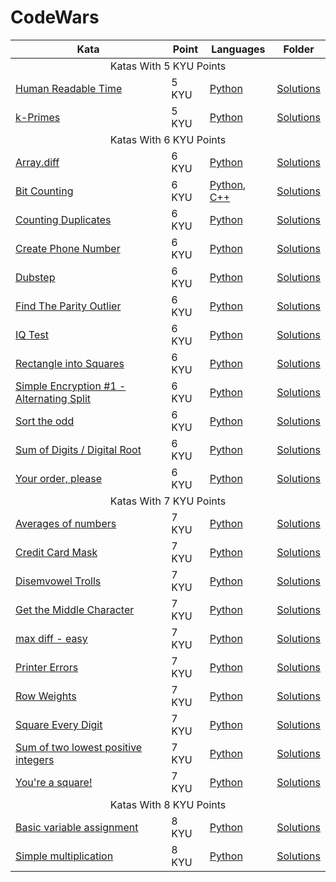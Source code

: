 # CodeWars

<table>
    <thead>
        <th>Kata</th>
        <th>Point</th>
        <th>Languages</th>
        <th>Folder</th>
    </thead>
    <tbody>
        <tr>
            <td colspan=4 style="text-align: center;">Katas With 5 KYU Points</td>
        </tr>
        <tr>
            <td>
                <a href="https://www.codewars.com/kata/52685f7382004e774f0001f7">Human Readable Time</a>
            </td>
            <td>
                5 KYU
            </td>
            <td>
                <a href="5 KYU/Human Readable Time/Solution.py">Python</a>
            </td>
            <td>
                <a href="5 KYU/Human Readable Time">Solutions</a>
            </td>
        </tr>
        <tr>
            <td>
                <a href="https://www.codewars.com/kata/5726f813c8dcebf5ed000a6bs">k-Primes</a>
            </td>
            <td>
                5 KYU
            </td>
            <td>
                <a href="5 KYU/k-Primes/Solution.py">Python</a>
            </td>
            <td>
                <a href="5 KYU/k-Primes">Solutions</a>
            </td>
        </tr>
        <tr>
            <td colspan=4 style="text-align: center;">Katas With 6 KYU Points</td>
        </tr>
        <tr>
            <td>
                <a href="https://www.codewars.com/kata/523f5d21c841566fde000009">Array.diff</a>
            </td>
            <td>
                6 KYU
            </td>
            <td>
                <a href="6 KYU/Array.diff/Solution.py">Python</a>
            </td>
            <td>
                <a href="6 KYU/Array.diff">Solutions</a>
            </td>
        </tr>
        <tr>
            <td>
                <a href="https://www.codewars.com/kata/526571aae218b8ee490006f4">Bit Counting</a>
            </td>
            <td>
                6 KYU
            </td>
            <td>
                <a href="6 KYU/Bit Counting/Solution.py">Python</a>, <a href="6 KYU/Bit Counting/Solution.cpp">C++</a>
            </td>
            <td>
                <a href="6 KYU/Bit Counting">Solutions</a>
            </td>
        </tr>
        <tr>
            <td>
                <a href="https://www.codewars.com/kata/54bf1c2cd5b56cc47f0007a1">Counting Duplicates</a>
            </td>
            <td>
                6 KYU
            </td>
            <td>
                <a href="6 KYU/Counting Duplicates/Solution.py">Python</a>
            </td>
            <td>
                <a href="6 KYU/Counting Duplicates">Solutions</a>
            </td>
        </tr>
        <tr>
            <td>
                <a href="https://www.codewars.com/kata/525f50e3b73515a6db000b83">Create Phone Number</a>
            </td>
            <td>
                6 KYU
            </td>
            <td>
                <a href="6 KYU/Create Phone Number/Solution.py">Python</a>
            </td>
            <td>
                <a href="6 KYU/Create Phone Number">Solutions</a>
            </td>
        </tr>
        <tr>
            <td>
                <a href="https://www.codewars.com/kata/551dc350bf4e526099000ae5">Dubstep</a>
            </td>
            <td>
                6 KYU
            </td>
            <td>
                <a href="6 KYU/Dubstep/Solution.py">Python</a>
            </td>
            <td>
                <a href="6 KYU/Dubstep">Solutions</a>
            </td>
        </tr>
        <tr>
            <td>
                <a href="https://www.codewars.com/kata/5526fc09a1bbd946250002dc">Find The Parity Outlier</a>
            </td>
            <td>
                6 KYU
            </td>
            <td>
                <a href="6 KYU/Find The Parity Outlier/Solution.py">Python</a>
            </td>
            <td>
                <a href="6 KYU/Find The Parity Outlier">Solutions</a>
            </td>
        </tr>
        <tr>
            <td>
                <a href="https://www.codewars.com/kata/552c028c030765286c00007d">IQ Test</a>
            </td>
            <td>
                6 KYU
            </td>
            <td>
                <a href="6 KYU/IQ Test/Solution.py">Python</a>
            </td>
            <td>
                <a href="6 KYU/IQ Test">Solutions</a>
            </td>
        </tr>
        <tr>
            <td>
                <a href="https://www.codewars.com/kata/55466989aeecab5aac00003e">Rectangle into Squares</a>
            </td>
            <td>
                6 KYU
            </td>
            <td>
                <a href="6 KYU/Rectangle into Squares/Solution.py">Python</a>
            </td>
            <td>
                <a href="6 KYU/Rectangle into Squares">Solutions</a>
            </td>
        </tr>
        <tr>
            <td>
                <a href="https://www.codewars.com/kata/57814d79a56c88e3e0000786">Simple Encryption #1 - Alternating Split</a>
            </td>
            <td>
                6 KYU
            </td>
            <td>
                <a href="6 KYU/Simple Encryption #1 - Alternating Split/Solution.py">Python</a>
            </td>
            <td>
                <a href="6 KYU/Simple Encryption #1 - Alternating Split">Solutions</a>
            </td>
        </tr>
        <tr>
            <td>
                <a href="https://www.codewars.com/kata/578aa45ee9fd15ff4600090d">Sort the odd</a>
            </td>
            <td>
                6 KYU
            </td>
            <td>
                <a href="6 KYU/Sort the odd/Solution.py">Python</a>
            </td>
            <td>
                <a href="6 KYU/Sort the odd">Solutions</a>
            </td>
        </tr>
        <tr>
            <td>
                <a href="https://www.codewars.com/kata/541c8630095125aba6000c00">Sum of Digits / Digital Root</a>
            </td>
            <td>
                6 KYU
            </td>
            <td>
                <a href="6 KYU/Sum of Digits - Digital Root/Solution.py">Python</a>
            </td>
            <td>
                <a href="6 KYU/Sum of Digits - Digital Root">Solutions</a>
            </td>
        </tr>
        <tr>
            <td>
                <a href="https://www.codewars.com/kata/55c45be3b2079eccff00010f">Your order, please</a>
            </td>
            <td>
                6 KYU
            </td>
            <td>
                <a href="6 KYU/Your order, please/Solution.py">Python</a>
            </td>
            <td>
                <a href="6 KYU/Your order, please">Solutions</a>
            </td>
        </tr>
        <tr>
            <td colspan=4 style="text-align: center;">Katas With 7 KYU Points</td>
        </tr>
        <tr>
            <td>
                <a href="https://www.codewars.com/kata/57d2807295497e652b000139">Averages of numbers</a>
            </td>
            <td>
                7 KYU
            </td>
            <td>
                <a href="7 KYU/Averages of numbers/Solution.py">Python</a>
            </td>
            <td>
                <a href="7 KYU/Averages of numbers">Solutions</a>
            </td>
        </tr>
        <tr>
            <td>
                <a href="https://www.codewars.com/kata/5412509bd436bd33920011bc">Credit Card Mask</a>
            </td>
            <td>
                7 KYU
            </td>
            <td>
                <a href="7 KYU/Credit Card Mask/Solution.py">Python</a>
            </td>
            <td>
                <a href="7 KYU/Credit Card Mask">Solutions</a>
            </td>
        </tr>
        <tr>
            <td>
                <a href="https://www.codewars.com/kata/52fba66badcd10859f00097e">Disemvowel Trolls</a>
            </td>
            <td>
                7 KYU
            </td>
            <td>
                <a href="7 KYU/Disemvowel Trolls/Solution.py">Python</a>
            </td>
            <td>
                <a href="7 KYU/Disemvowel Trolls">Solutions</a>
            </td>
        </tr>
        <tr>
            <td>
                <a href="https://www.codewars.com/kata/56747fd5cb988479af000028">Get the Middle Character</a>
            </td>
            <td>
                7 KYU
            </td>
            <td>
                <a href="7 KYU/Get the Middle Character/Solution.py">Python</a>
            </td>
            <td>
                <a href="7 KYU/Get the Middle Character">Solutions</a>
            </td>
        </tr>
        <tr>
            <td>
                <a href="https://www.codewars.com/kata/588a3c3ef0fbc9c8e1000095">max diff - easy</a>
            </td>
            <td>
                7 KYU
            </td>
            <td>
                <a href="7 KYU/max diff - easy/Solution.py">Python</a>
            </td>
            <td>
                <a href="7 KYU/max diff - easy">Solutions</a>
            </td>
        </tr>
        <tr>
            <td>
                <a href="https://www.codewars.com/kata/56541980fa08ab47a0000040">Printer Errors</a>
            </td>
            <td>
                7 KYU
            </td>
            <td>
                <a href="7 KYU/Printer Errors/Solution.py">Python</a>
            </td>
            <td>
                <a href="7 KYU/Printer Errors">Solutions</a>
            </td>
        </tr>
        <tr>
            <td>
                <a href="https://www.codewars.com/kata/5abd66a5ccfd1130b30000a9">Row Weights</a>
            </td>
            <td>
                7 KYU
            </td>
            <td>
                <a href="7 KYU/Row Weights/Solution.py">Python</a>
            </td>
            <td>
                <a href="7 KYU/Row Weights">Solutions</a>
            </td>
        </tr>
        <tr>
            <td>
                <a href="https://www.codewars.com/kata/546e2562b03326a88e000020">Square Every Digit</a>
            </td>
            <td>
                7 KYU
            </td>
            <td>
                <a href="7 KYU/Square Every Digit/Solution.py">Python</a>
            </td>
            <td>
                <a href="7 KYU/Square Every Digit">Solutions</a>
            </td>
        </tr>
        <tr>
            <td>
                <a href="https://www.codewars.com/kata/558fc85d8fd1938afb000014">Sum of two lowest positive integers</a>
            </td>
            <td>
                7 KYU
            </td>
            <td>
                <a href="7 KYU/Sum of two lowest positive integers/Solution.py">Python</a>
            </td>
            <td>
                <a href="7 KYU/Sum of two lowest positive integers">Solutions</a>
            </td>
        </tr>
        <tr>
            <td>
                <a href="https://www.codewars.com/kata/54c27a33fb7da0db0100040e">You're a square!</a>
            </td>
            <td>
                7 KYU
            </td>
            <td>
                <a href="7 KYU/You're a square!/Solution.py">Python</a>
            </td>
            <td>
                <a href="7 KYU/You're a square!">Solutions</a>
            </td>
        </tr>
        <tr>
            <td colspan=4 style="text-align: center;">Katas With 8 KYU Points</td>
        </tr>
        <tr>
            <td>
                <a href="https://www.codewars.com/kata/50ee6b0bdeab583673000025">Basic variable assignment</a>
            </td>
            <td>
                8 KYU
            </td>
            <td>
                <a href="8 KYU/Basic variable assignment/Solution.py">Python</a>
            </td>
            <td>
                <a href="8 KYU/Basic variable assignment">Solutions</a>
            </td>
        </tr>
        <tr>
            <td>
                <a href="https://www.codewars.com/kata/583710ccaa6717322c000105">Simple multiplication</a>
            </td>
            <td>
                8 KYU
            </td>
            <td>
                <a href="8 KYU/Simple multiplication/Solution.py">Python</a>
            </td>
            <td>
                <a href="8 KYU/Simple multiplication">Solutions</a>
            </td>
        </tr>
    </tbody>
</table>